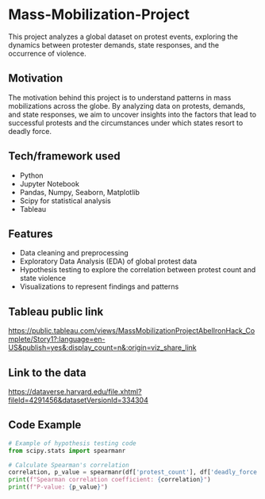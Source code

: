 # Mass-Mobilization-Project
This project analyzes a global dataset on protest events, exploring the dynamics between protester demands, state responses, and the occurrence of violence.

## Motivation

The motivation behind this project is to understand patterns in mass mobilizations across the globe. By analyzing data on protests, demands, and state responses, we aim to uncover insights into the factors that lead to successful protests and the circumstances under which states resort to deadly force.


## Tech/framework used

- Python
- Jupyter Notebook
- Pandas, Numpy, Seaborn, Matplotlib
- Scipy for statistical analysis
- Tableau

## Features

- Data cleaning and preprocessing
- Exploratory Data Analysis (EDA) of global protest data
- Hypothesis testing to explore the correlation between protest count and state violence
- Visualizations to represent findings and patterns

## Tableau public link


https://public.tableau.com/views/MassMobilizationProjectAbelIronHack_Complete/Story1?:language=en-US&publish=yes&:display_count=n&:origin=viz_share_link


## Link to the data

https://dataverse.harvard.edu/file.xhtml?fileId=4291456&datasetVersionId=334304

## Code Example


```python
# Example of hypothesis testing code
from scipy.stats import spearmanr

# Calculate Spearman's correlation
correlation, p_value = spearmanr(df['protest_count'], df['deadly_force'])
print(f"Spearman correlation coefficient: {correlation}")
print(f"P-value: {p_value}")



